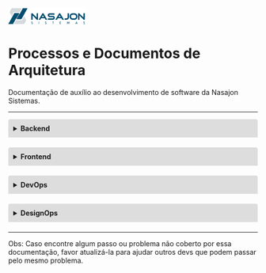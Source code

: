 ![Logo da Nasajon](logoNasajon.png "Logo da Nasajon")
# Processos e Documentos de Arquitetura
Documentação de auxílio ao desenvolvimento de software da Nasajon Sistemas.

---

<details style="margin-bottom:20px;">
<style>.markdown-body>*:first-child {
    margin-top: 0 !important;
    display: none;
}</style>
<link rel="stylesheet" href="https://cdnjs.cloudflare.com/ajax/libs/font-awesome/5.15.3/css/all.min.css" integrity="sha512-iBBXm8fW90+nuLcSKlbmrPcLa0OT92xO1BIsZ+ywDWZCvqsWgccV3gFoRBv0z+8dLJgyAHIhR35VZc2oM/gI1w==" crossorigin="anonymous" referrerpolicy="no-referrer" />
<summary style="
    background-color: #ddd;
    padding: 10px;
    font-weight: bold;
    border-radius: 4px 4px 0 0;
    cursor:pointer;"
    title="Clique aqui para visualizar conteúdos do Backend">
    Backend</summary>
<div style="
    border: 1px solid #ddd;
    border-radius: 0 0 4px 4px;
    padding: 15px;">
    <ul>
    <li><a href="Backend/arquitetura-de-APIs/README.md" target="_blank">Arquitetura de APIs</a></li>
    <li><a href="Backend/cursos.md" target="_blank">Cursos Recomendados</a></li>
    </ul>
</div>
</details>

<details style="margin-bottom:20px;">
<link rel="stylesheet" href="https://cdnjs.cloudflare.com/ajax/libs/font-awesome/5.15.3/css/all.min.css" integrity="sha512-iBBXm8fW90+nuLcSKlbmrPcLa0OT92xO1BIsZ+ywDWZCvqsWgccV3gFoRBv0z+8dLJgyAHIhR35VZc2oM/gI1w==" crossorigin="anonymous" referrerpolicy="no-referrer" />
<summary style="
    background-color: #ddd;
    padding: 10px;
    font-weight: bold;
    border-radius: 4px 4px 0 0;
    cursor:pointer;"
    title="Clique aqui para visualizar conteúdos do Frontend">
    Frontend</summary>
<div style="
    border: 1px solid #ddd;
    border-radius: 0 0 4px 4px;
    padding: 15px;">
    <ul>
    <li><a href="http://ui.nasajon.com.br.s3-website-us-west-2.amazonaws.com/" target="_blank">Documentação Nasajon UI</a></li>
    <li><a href="Frontend/cursos.md" target="_blank">Cursos Recomendados</a></li>
    </ul>
</div>
</details>

<details style="margin-bottom:20px;">
<link rel="stylesheet" href="https://cdnjs.cloudflare.com/ajax/libs/font-awesome/5.15.3/css/all.min.css" integrity="sha512-iBBXm8fW90+nuLcSKlbmrPcLa0OT92xO1BIsZ+ywDWZCvqsWgccV3gFoRBv0z+8dLJgyAHIhR35VZc2oM/gI1w==" crossorigin="anonymous" referrerpolicy="no-referrer" />
<summary style="
    background-color: #ddd;
    padding: 10px;
    font-weight: bold;
    border-radius: 4px 4px 0 0;
    cursor:pointer;"
    title="Clique aqui para visualizar conteúdos do DevOps">
    DevOps</summary>
<div style="
    border: 1px solid #ddd;
    border-radius: 0 0 4px 4px;
    padding: 15px;">
    <h3>Processos</h3>
    <p>Sincronização</p>
    <ul>
        <li><a href="DevOps/sincronizacao/instalacao-de-sincronizacao.md" target="_blank">Instalação</a></li>
        <li><a href="DevOps/sincronizacao/movimentacao-de-base.md" target="_blank">Movimentação de base</a></li>
        <li><a href="DevOps/sincronizacao/informacao-inconsistente.md" target="_blank">Informação inconsistente</a></li>
        <li><a href="DevOps/sincronizacao/servico-parado.md" target="_blank">Serviço parado</a></li>
        <li><a href="DevOps/sincronizacao/roteamento.md" target="_blank">Roteamento</a></li>
        <li><a href="DevOps/sincronizacao/encaminhamento-de-pacote.md" target="_blank">Encaminhamento de pacote</a></li>
    </ul>
    <p>Gestão de incidêntes</p>
    <ul>
        <li><a href="DevOps/gestao_incidente/monitoramento.md" target="_blank">Monitoramento</a></li>
        <li>Infraestrutura
            <ul>
            <li>Alto consumo de CPU</li>
            <li>Lentidão das aplicações web</li>
            <li>Aplicação web indisponível</li>
            </ul>
        </li>
        <li>Banco de dados
            <ul>
            <li><a href="DevOps/gestao_incidente/bd/consumo-de-cpu.md" target="_blank">Alto consumo de CPU</a></li>
            <li><a href="DevOps/servico_importacao_dados/importacao_de_dados.md" target="_blank">Serviço de Importação de Dados</a></li>
            </ul>
        </li>
        <li>Criação de RCA
            <ul>
            <li>Análise e criação do documento</li>
            </ul>
        </li>
    </ul>
    <p>Ciclo de vida de desenvolvimento dos sistemas</p>
    <ul>
        <li><a href="DevOps/CVDS/projeto_pipeline.md" target="_blank">3.1 Projeto pipeline CI/CD</a></li>
        <li><a href="DevOps/CVDS/processo_desenvolvimento.md" target="_blank">Processo de desenvolvimento</a></li>
        <li><a href="DevOps/CVDS/processo_atualizacao.md" target="_blank">Processo de atualização</a></li>
    </ul>
    <h3>Cookbooks</h3>
    <p>Ansible</p>
    <ul>
        <li><a href="DevOps/Cookbooks/ansible/k8s_app_template.md" target="_blank">Criação de aplicação kubernetes para role k8s_app</a></li>
    </ul>
    <p>AWX (Ansible Tower)</p>
    <ul>
        <li><a href="DevOps/Cookbooks/awx/deploys_sistemas_web.md" target="_blank">Deploy dos sistemas web</a></li>
        <li><a href="DevOps/Cookbooks/awx/criacao_usuario_ses.md" target="_blank">Criação de usuário ses</a></li>
        <li><a href="DevOps/Cookbooks/awx/configuracao_servidor_windows.md" target="_blank">Configuração de servidor windows</a></li>
        <li><a href="DevOps/Cookbooks/awx/atualizacao_clientes_nuvem_awx.md" target="_blank">Atualização de Clientes Nuvem</a></li>
        <li><a href="DevOps/Cookbooks/awx/manutencao_clientes_nuvem_awx.md" target="_blank">Manutenção de base de dados de Clientes Nuvem</a></li>
    </ul>
    <p>Cookbooks</p>
    <ul>
        <li><a href="Cookbooks/como-enviar-email.md" target="_blank">Como enviar emails nos sistemas</a></li>
        <li><a href="Cookbooks/como-criar-documentos-pdf.md" target="_blank">Como criar documentos em PDF nos sistemas</a></li>
        <li><a href="Cookbooks/como-criar-permissoes.md" target="_blank">Como criar permissões para o sistema</a></li>
        <li><a href="Cookbooks/como-criar-xml-apartir-da-entidade.md" target="_blank">Como Criar XML (ou JSON) a partir da entidade</a></li>
        <li><a href="Cookbooks/como-configurar-xdebug-no-vscode.md" target="_blank">Como configurar o Xdebug no Vscode</a></li>
        <li><a href="Cookbooks/como-cachear-resposta.md" target="_blank">Como cachear uma resposta de um método</a></li>
        <li><a href="Cookbooks/como-adicionar-tabelas-para-sincronia.md" target="_blank">Como adicionar tabelas para a sincronia</a></li>
        <li><a href="Cookbooks/como-criar-configuracoes.md" target="_blank">Como criar configuraçes em Web Configurações</a></li>
        <li><a href="Cookbooks/como-aplicar-layout-de-impressao.md" target="_blank">Como aplicar layout de impressao</a></li>
        <li><a href="Cookbooks/notificações/como-utilizar-envio-notificacoes.md" target="_blank">Como enviar notificações nos sistemas Web e Mobile</a></li>
        <li><a href="Cookbooks/como-adicionar-o-health-check-bundle-a-uma-aplicacao.md" target="_blank">Como adicionar o health-check-bundle a uma aplicação</a></li>
        <li><a href="Cookbooks/como-configurar-ambiente-desenvolvimento" target="_blank">Configuração do ambiente de desenvolvimento</a></li>
    </ul>
</div>
</details>

<details style="margin-bottom:20px;">
<link rel="stylesheet" href="https://cdnjs.cloudflare.com/ajax/libs/font-awesome/5.15.3/css/all.min.css" integrity="sha512-iBBXm8fW90+nuLcSKlbmrPcLa0OT92xO1BIsZ+ywDWZCvqsWgccV3gFoRBv0z+8dLJgyAHIhR35VZc2oM/gI1w==" crossorigin="anonymous" referrerpolicy="no-referrer" />
<summary style="
    background-color: #ddd;
    padding: 10px;
    font-weight: bold;
    border-radius: 4px 4px 0 0;
    cursor:pointer;"
    title="Clique aqui para visualizar conteúdos do DesignOps">
    DesignOps</summary>
<div style="
    border: 1px solid #ddd;
    border-radius: 0 0 4px 4px;
    padding: 15px;">
    <p>DesignOps refere-se à orquestração e otimização de pessoas, processos e ofício, a fim de amplificar o valor e o impacto do design em escala.<a href="https://www.nngroup.com/articles/design-operations-101/" target="_blank">[NN/g Nielsen Norman Group, 2019]</a></p>
    <ol>
    <li><a href="06_Areas/">Áreas e suas competências</a></li>
    <li><a href="02_BaseConhecimento-Treinamentos/" target="_blank">Base de Conhecimento e Treinamentos</a></li>
    <li><a href="03_Ferramentas-Recursos/">Ferramentas e Recursos</a></li>
    <li><a href="04_Processos/">Processos</a></li>
    <li><a href="05_Cerimonias/">Cerimônias</a></li>
    <li><a href="01_Artefatos/">Artefatos</a></li>
    </ol>
    <h3>Vídeo explicativo sobre a organização dos conteúdos da equipe DesignOps</h3>
    <p>Nesse vídeo é explicado como nosso conteúdo de design está organizado.</p>
    <p>Caso não visualize o vídeo abaixo, acessar por aqui o <a href="https://drive.google.com/file/d/1HNnMvD16-cnE8JCSZVd2plO15C7Yl2_6/view?usp=sharing" target="_blank">Vídeo explicativo</a>.</p>
    <video controls width="100%" height="400" controls>
        <source src="designOps.mp4" type="video/mp4">
        <object>
            <embed src="Template para Documentação.mp4" type="application/x-shockwave-flash" 
            allowfullscreen="false" allowscriptaccess="always">  		
        </object>
        Formato não suportado  
    </video>
</div>
</details>

---

Obs: Caso encontre algum passo ou problema não coberto por essa documentação, favor atualizá-la para ajudar outros devs que podem passar pelo mesmo problema.
